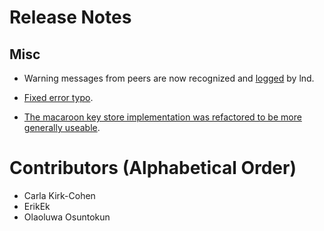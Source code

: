 # Release Notes

## Misc
* Warning messages from peers are now recognized and [logged](https://github.com/lightningnetwork/lnd/pull/6546) by lnd.

* [Fixed error typo](https://github.com/lightningnetwork/lnd/pull/6659).

* [The macaroon key store implementation was refactored to be more generally useable](https://github.com/lightningnetwork/lnd/pull/6509).

# Contributors (Alphabetical Order)
* Carla Kirk-Cohen
* ErikEk
* Olaoluwa Osuntokun
